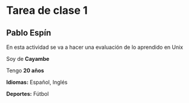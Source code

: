 # Tarea de clase 1

## Pablo Espín 
En esta actividad se va a hacer una evaluación de lo aprendido en Unix

Soy de **Cayambe**

Tengo **20 años**

**Idiomas:** Español, Inglés 

**Deportes:** Fútbol 
